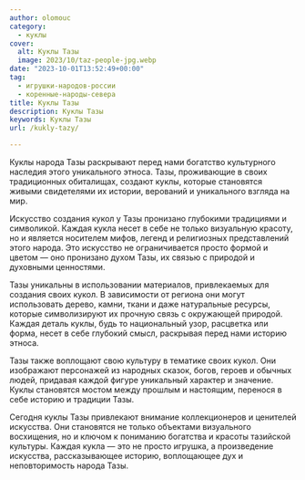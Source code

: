 ```yaml
---
author: olomouc
category:
  - куклы
cover:
  alt: Куклы Тазы
  image: 2023/10/taz-people-jpg.webp
date: "2023-10-01T13:52:49+00:00"
tag:
  - игрушки-народов-россии
  - коренные-народы-севера
title: Куклы Тазы
description: Куклы Тазы
keywords: Куклы Тазы
url: /kukly-tazy/

---
```

Куклы народа Тазы раскрывают перед нами богатство культурного наследия этого уникального этноса. Тазы, проживающие в своих традиционных обиталищах, создают куклы, которые становятся живыми свидетелями их истории, верований и уникального взгляда на мир.

Искусство создания кукол у Тазы пронизано глубокими традициями и символикой. Каждая кукла несет в себе не только визуальную красоту, но и является носителем мифов, легенд и религиозных представлений этого народа. Это искусство не ограничивается просто формой и цветом — оно пронизано духом Тазы, их связью с природой и духовными ценностями.

Тазы уникальны в использовании материалов, привлекаемых для создания своих кукол. В зависимости от региона они могут использовать дерево, камни, ткани и даже натуральные ресурсы, которые символизируют их прочную связь с окружающей природой. Каждая деталь куклы, будь то национальный узор, расцветка или форма, несет в себе глубокий смысл, раскрывая перед нами историю этноса.

Тазы также воплощают свою культуру в тематике своих кукол. Они изображают персонажей из народных сказок, богов, героев и обычных людей, придавая каждой фигуре уникальный характер и значение. Куклы становятся мостом между прошлым и настоящим, перенося в себе историю и традиции Тазы.

Сегодня куклы Тазы привлекают внимание коллекционеров и ценителей искусства. Они становятся не только объектами визуального восхищения, но и ключом к пониманию богатства и красоты тазийской культуры. Каждая кукла — это не просто игрушка, а произведение искусства, рассказывающее историю, воплощающее дух и неповторимость народа Тазы.
